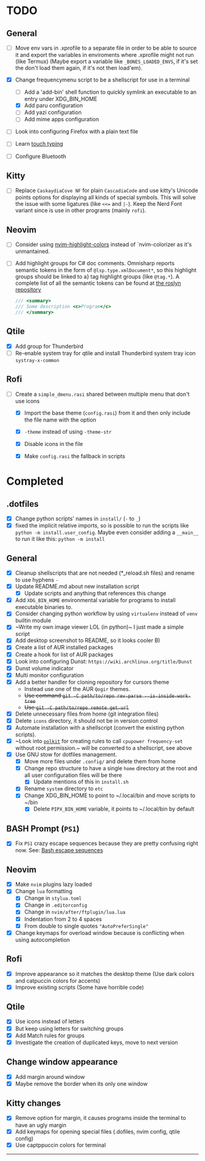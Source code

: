 # TODO

## General

- [ ] Move env vars in .xprofile to a separate file in order to be able
  to source it and export the variables in enviroments where .xprofile
  might not run (like Termux) (Maybe export a variable like
  `_BONES_LOADED_ENVS`, if it's set the don't load them again, if it's
  not then load'em).
- [x] Change frequencymenu script to be a shellscript for use in a terminal
  - [ ] Add a 'add-bin' shell function to quickly symlink an executable
     to an entry under XDG_BIN_HOME
  - [x] Add paru configuration
  - [ ] Add yazi configuration
  - [ ] Add mime apps configuration
- [ ] Look into configuring Firefox with a plain text file
- [ ] Learn [touch typing](https://www.typingclub.com/)
- [ ] Configure Bluetooth


## Kitty

- [ ] Replace `CaskaydiaCove NF` for plain `CascadiaCode` and use kitty's Unicode points
    options for displaying all kinds of special symbols. This will solve the issue with
    some ligatures (like `<<=` and `|-`). Keep the Nerd Font variant since is use in other
    programs (mainly `rofi`).

## Neovim

- [ ] Consider using [nvim-highlight-colors] instead of `nvim-colorizer
   as it's unmantained.
- [ ] Add highlight groups for C# doc comments. Omnisharp reports semantic tokens
    in the form of `@lsp.type.xmlDocument*`, so this highlight groups should be linked to a}
    tag highlight groups (like `@tag.*`).
    A complete list of all the semantic tokens can be found at [the roslyn repository][roslyn-semantic-tokens]

  ```cs
  /// <summary>
  /// Some description <c>Program</c>
  /// </summary>
  ```


## Qtile
- [x] Add group for Thunderbird
- [ ] Re-enable system tray for qtile and install Thunderbird system tray icon `systray-x-common`

## Rofi
- [ ] Create a `simple_dmenu.rasi` shared between multiple menu that don't use icons
  - [x] Import the base theme (`config.rasi`) from it and then only include the file name with the option
  - [x] `-theme` instead of using `-theme-str`
  - [x] Disable icons in the file
  - [x] Make `config.rasi` the fallback in scripts



# Completed

## .dotfiles

- [x] Change python scripts' names in `install/` (`-` to `_`)
- [x] fixed the implicit relative imports, so is possible to run the scripts like
      `python -m install.user_config`. Maybe even consider adding a `__main__`
      to run it like this: `python -m install`

## General

- [x] Cleanup shellscripts that are not needed (*_reload.sh files) and
   rename to use hyphens `-`
- [x] Update README.md about new installation script
  - [x] Update scripts and anything that references this change
- [x] Add `XDG_BIN_HOME` environmental variable for programs to install
  executable binaries to.
- [x] Consider changing python workflow by using `virtualenv` instead of `venv` builtin module
- [x] ~Write my own image viewer LOL (in python)~ I just made a simple script
- [x] Add desktop screenshot to README, so it looks cooler B)
- [x] Create a list of AUR installed packages
- [x] Create a hook for list of AUR packages
- [x] Look into configuring Dunst: `https://wiki.archlinux.org/title/Dunst`
- [x] Dunst volume indicator
- [x] Multi monitor configuration
- [x] Add a better handler for cloning repository for cursors theme
  - Instead use one of the AUR `Qogir` themes.
  - ~~Use command `git -C path/to/repo rev-parse --is-inside-work-tree`~~
  - ~~Use `git -C path/to/repo remote get-url`~~
- [x] Delete unnecessary files from home (git integration files)
- [x] Delete `icons` directory, it should not be in version control
- [x] Automate installation with a shellscript (convert the existing
   python scripts).
- [x] ~Look into [`polkit`](https://polkit.pages.freedesktop.org/polkit/) for creating rules to
   call `cpupower frequency-set` without root permission.~
   will be converted to a shellscript, see above
- [x] Use GNU stow for dotfiles management.
  - [x] Move more files under `.config/` and delete them from home
  - [x] Change repo structure to have a single `home` directory at the
     root and all user configuration files will be there
       - [x] Update mentions of this in `install.sh`
  - [x] Rename `system` directory to `etc`
  - [x] Change XDG_BIN_HOME to point to ~/.local/bin and move scripts to ~/bin
    - [x] Delete `PIPX_BIN_HOME` variable, it points to ~/.local/bin by
       default

## BASH Prompt (`PS1`)

- [x] Fix `PS1` crazy escape sequences because they are pretty confusing right now. See: [Bash escape sequences](/notes/tips.md#bash-escape-sequences)

## Neovim

- [x] Make `nvim` plugins lazy loaded
- [x] Change `lua` formatting
  - [x] Change in `stylua.toml`
  - [x] Change in `.editorconfig`
  - [x] Change in `nvim/after/ftplugin/lua.lua`
  - [x] Indentation from 2 to 4 spaces
  - [x] From double to single quotes `"AutoPreferSingle"`
- [x] Change keymaps for overload window because is conflicting when using autocompletion

## Rofi
- [x] Improve appearance so it matches the desktop theme (Use dark colors and catpuccin colors for accents)
- [x] Improve existing scripts (Some have horrible code)

## Qtile
- [x] Use icons instead of letters
- [x] But keep using letters for switching groups
- [x] Add Match rules for groups
- [x] Investigate the creation of duplicated keys, move to next version

## Change window appearance
- [x] Add margin around window
- [x] Maybe remove the border when its only one window

## Kitty changes
- [x] Remove option for margin, it causes programs inside the terminal to have an ugly margin
- [x] Add keymaps for opening special files (.dofiles, nvim config, qtile config)
- [x] Use captppuccin colors for terminal

---

[roslyn-semantic-tokens]: https://github.com/dotnet/roslyn/src/Workspaces/Core/Portable/Classification/ClassificationTypeNames.cs#L57C8-L77C24
[nvim-highlight-colors]: https://github.com/brenoprata10/nvim-highlight-colors
